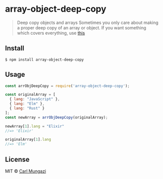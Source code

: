 # array-object-deep-copy

> Deep copy objects and arrays
Sometimes you only care about making a proper deep copy of an array or object. If you want something which covers everything, use [this](https://lodash.com/docs/4.17.11#cloneDeep)

## Install

```
$ npm install array-object-deep-copy
```

## Usage

```js
const arrObjDeepCopy = require('array-object-deep-copy');

const originalArray = [
  { lang: "JavaScript" },
  { lang: "Elm" },
  { lang: "Rust" }
];
const newArray = arrObjDeepCopy(originalArray);

newArray[1].lang = "Elixir"
//=> 'Elixir'

originalArray[1].lang
//=> 'Elm'
```

## License

MIT © [Carl Mungazi](https://carlmungazi.com)
